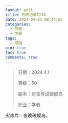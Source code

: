 ```yaml
---
layout: post
title: 导随记录1134
date: 2024-04-01 08:44:55
categories:
  - 导随
  - 学者
tags:
  - 导随
pin: true
toc: true
comments: true
---
```

> 日期：2024.4.1
>
> 等级：50
>
> 副本：财宝传说破舰岛
>
> 职业：学者

灾难片：夜晚破舰岛。